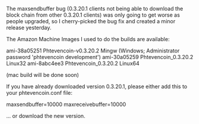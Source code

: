 The maxsendbuffer bug (0.3.20.1 clients not being able to download the block chain from other 0.3.20.1 clients) was only going to get
worse as people upgraded, so I cherry-picked the bug fix and created a minor release yesterday.

The Amazon Machine Images I used to do the builds are available:

  ami-38a05251   Phtevencoin-v0.3.20.2 Mingw    (Windows; Administrator password 'phtevencoin development')
  ami-30a05259   Phtevencoin_0.3.20.2 Linux32
  ami-8abc4ee3   Phtevencoin_0.3.20.2 Linux64

(mac build will be done soon)

If you have already downloaded version 0.3.20.1, please either add this to your phtevencoin.conf file:

  maxsendbuffer=10000
  maxreceivebuffer=10000

... or download the new version.
